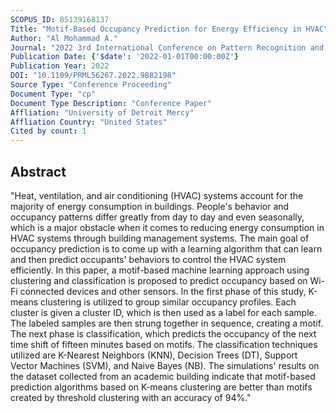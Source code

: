 ```yaml
---
SCOPUS_ID: 85139168137
Title: "Motif-Based Occupancy Prediction for Energy Efficiency in HVAC"
Author: "Al Mohammad A."
Journal: "2022 3rd International Conference on Pattern Recognition and Machine Learning, PRML 2022"
Publication Date: {'$date': '2022-01-01T00:00:00Z'}
Publication Year: 2022
DOI: "10.1109/PRML56267.2022.9882198"
Source Type: "Conference Proceeding"
Document Type: "cp"
Document Type Description: "Conference Paper"
Affliation: "University of Detroit Mercy"
Affliation Country: "United States"
Cited by count: 1
---
```


## Abstract
"Heat, ventilation, and air conditioning (HVAC) systems account for the majority of energy consumption in buildings. People's behavior and occupancy patterns differ greatly from day to day and even seasonally, which is a major obstacle when it comes to reducing energy consumption in HVAC systems through building management systems. The main goal of occupancy prediction is to come up with a learning algorithm that can learn and then predict occupants' behaviors to control the HVAC system efficiently. In this paper, a motif-based machine learning approach using clustering and classification is proposed to predict occupancy based on Wi-Fi connected devices and other sensors. In the first phase of this study, K-means clustering is utilized to group similar occupancy profiles. Each cluster is given a cluster ID, which is then used as a label for each sample. The labeled samples are then strung together in sequence, creating a motif. The next phase is classification, which predicts the occupancy of the next time shift of fifteen minutes based on motifs. The classification techniques utilized are K-Nearest Neighbors (KNN), Decision Trees (DT), Support Vector Machines (SVM), and Naive Bayes (NB). The simulations' results on the dataset collected from an academic building indicate that motif-based prediction algorithms based on K-means clustering are better than motifs created by threshold clustering with an accuracy of 94%."
